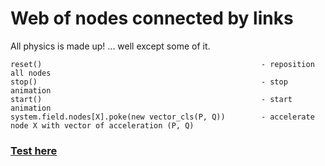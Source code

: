# Web of nodes connected by links
All physics is made up! ... well except some of it.

```
reset()                                                 - reposition all nodes
stop()                                                  - stop animation
start()                                                 - start animation
system.field.nodes[X].poke(new vector_cls(P, Q))        - accelerate node X with vector of acceleration (P, Q)
```

### [Test here](http://poseidon4o.eu/js_web/test/)
